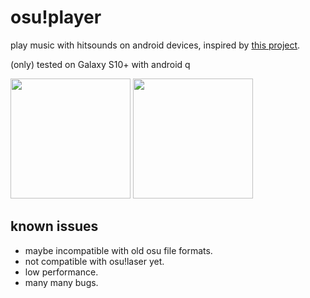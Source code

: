 # osu!player
play music with hitsounds on android devices, inspired by [this project](https://github.com/Milkitic/Osu-Player).  

(only) tested on Galaxy S10+ with android q

<img src="https://file.blessingsoftware.cc/upload/Screenshot_20200421-152847_osu!player.jpg" width="192"> <img src="https://file.blessingsoftware.cc/upload/Screenshot_20200421-152334_osu!player.jpg" width="192">  

## known issues
* maybe incompatible with old osu file formats.
* not compatible with osu!laser yet.
* low performance.
* many many bugs.
